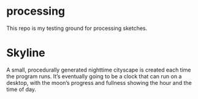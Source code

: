 processing
==========
This repo is my testing ground for processing sketches. 

Skyline
==========
A small, procedurally generated nighttime cityscape is created each time the program runs. It’s eventually going to be a clock that can run on a desktop, with the moon’s progress and fullness showing the hour and the time of day.
